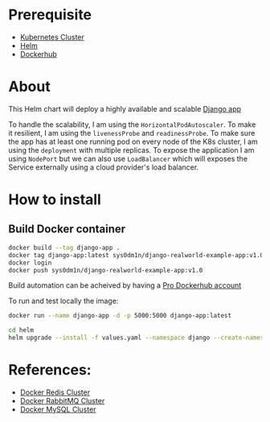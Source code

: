 # Prerequisite 

- [Kubernetes Cluster](https://kubernetes.io/)
- [Helm](https://helm.sh/)
- [Dockerhub](https://hub.docker.com/r/sys0dm1n/django-realworld-example-app)

# About

This Helm chart will deploy a highly available and scalable [Django app](https://github.com/gothinkster/django-realworld-example-app)

To handle the scalability, I am using the `HorizontalPodAutoscaler`.
To make it resilient, I am using the `livenessProbe` and `readinessProbe`.
To make sure the app has at least one running pod on every node of the K8s cluster, I am using the `deployment` with multiple replicas.
To expose the application I am using `NodePort` but we can also use `LoadBalancer` which will exposes the Service externally using a cloud provider's load balancer.

# How to install
## Build Docker container
```bash
docker build --tag django-app .
docker tag django-app:latest sys0dm1n/django-realworld-example-app:v1.0
docker login
docker push sys0dm1n/django-realworld-example-app:v1.0
```
Build automation can be acheived by having a [Pro Dockerhub account](https://www.docker.com/pricing)

To run and test locally the image:
```bash
docker run --name django-app -d -p 5000:5000 django-app:latest

```

```bash
cd helm
helm upgrade --install -f values.yaml --namespace django --create-namespace django-app . --wait

```

# References:

- [Docker Redis Cluster](https://hub.docker.com/r/bitnami/redis/)
- [Docker RabbitMQ Cluster](https://hub.docker.com/r/bitnami/rabbitmq/)
- [Docker MySQL Cluster](https://hub.docker.com/r/bitnami/mysql)
